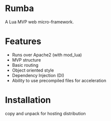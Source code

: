 # Rumba

A Lua MVP web micro-framework.

# Features

- Runs over Apache2 (with mod_lua)
- MVP structure
- Basic routing
- Object oriented style
- Dependency Injection (DI)
- Ability to use precompiled files for acceleration

# Installation

copy and unpack for hosting distribution
